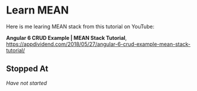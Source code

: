 # Learn MEAN
Here is me learing MEAN stack from this tutorial on YouTube:

**Angular 6 CRUD Example | MEAN Stack Tutorial**,
https://appdividend.com/2018/05/27/angular-6-crud-example-mean-stack-tutorial/

## Stopped At
*Have not started*